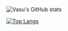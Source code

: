 ![Vasu's GitHub stats](https://github-readme-stats.vercel.app/api?username=vasugr&count_private=true&show_icons=true&theme=vue-dark)

[![Top Langs](https://github-readme-stats.vercel.app/api/top-langs/?username=vasugr&layout=compact&show_icons=true&theme=vue-dark)](https://github.com/anuraghazra/github-readme-stats)

<!---
vasugr/vasugr is a ✨ special ✨ repository because its `README.md` (this file) appears on your GitHub profile.
You can click the Preview link to take a look at your changes.
--->

